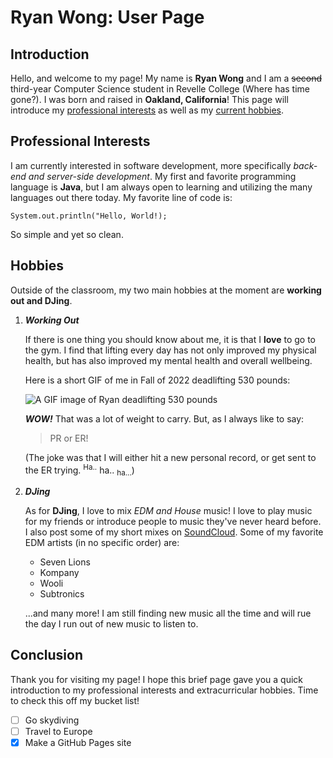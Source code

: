 # Ryan Wong: User Page

## Introduction
Hello, and welcome to my page! My name is **Ryan Wong** and I am a ~~second~~ third-year Computer Science student in Revelle College (Where has time gone?). I was born and raised in **Oakland, California**! This page will introduce my [professional interests](#professional-interests) as well as my [current hobbies](#hobbies).


## Professional Interests
I am currently interested in software development, more specifically *back-end and server-side development*. My first and favorite programming language is **Java**, but I am always open to learning and utilizing the many languages out there today. My favorite line of code is:
```
System.out.println("Hello, World!);
```
So simple and yet so clean.


## Hobbies
Outside of the classroom, my two main hobbies at the moment are **working out and DJing**. 

1. ***Working Out***
   
   If there is one thing you should know about me, it is that I **love** to go to the gym. I find that lifting every day has not only improved my physical health, but has also improved my mental health and overall wellbeing. 
   
   Here is a short GIF of me in Fall of 2022 deadlifting 530 pounds:

   ![A GIF image of Ryan deadlifting 530 pounds](deadlift.gif)

   ***WOW!*** That was a lot of weight to carry. But, as I always like to say:
   > PR or ER!

   (The joke was that I will either hit a new personal record, or get sent to the ER trying. <sup>Ha..</sup> ha.. <sub>ha...</sub>)
2. ***DJing***

   As for **DJing**, I love to mix *EDM and House* music! I love to play music for my friends or introduce people to music they've never heard before. I also post some of my short mixes on [SoundCloud](https://on.soundcloud.com/9jg6U). Some of my favorite EDM artists (in no specific order) are:
   - Seven Lions
   - Kompany
   - Wooli
   - Subtronics

   ...and many more! I am still finding new music all the time and will rue the day I run out of new music to listen to.

## Conclusion
Thank you for visiting my page! I hope this brief page gave you a quick introduction to my professional interests and extracurricular hobbies. Time to check this off my bucket list!
- [ ] Go skydiving
- [ ] Travel to Europe
- [X] Make a GitHub Pages site 